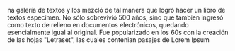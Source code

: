 na galería de textos y los mezcló de tal
 manera que logró hacer un libro de textos especimen. No sólo sobrevivió 500 años, 
 sino que tambien ingresó como texto de relleno en documentos electrónicos, 
 quedando esencialmente igual al original. Fue popularizado en los 60s con la 
 creación de las hojas "Letraset", las 
 cuales contenian pasajes de Lorem Ipsum